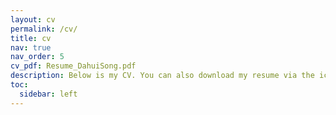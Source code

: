 ```yaml
---
layout: cv
permalink: /cv/
title: cv
nav: true
nav_order: 5
cv_pdf: Resume_DahuiSong.pdf
description: Below is my CV. You can also download my resume via the icon in the upper-right corner. If you have any questions or would like more information, feel free to reach out. Thank you!
toc:
  sidebar: left
---
```

